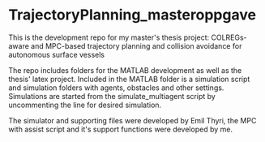# TrajectoryPlanning_masteroppgave

This is the development repo for my master's thesis project:
COLREGs-aware and MPC-based trajectory planning and collision avoidance for autonomous surface vessels

The repo includes folders for the MATLAB development as well as the thesis' latex project.
Included in the MATLAB folder is a simulation script and simulation folders with agents, obstacles and other settings.
Simulations are started from the simulate_multiagent script by uncommenting the line for desired simulation.

The simulator and supporting files were developed by Emil Thyri, the MPC with assist script and it's support functions were developed by me.
